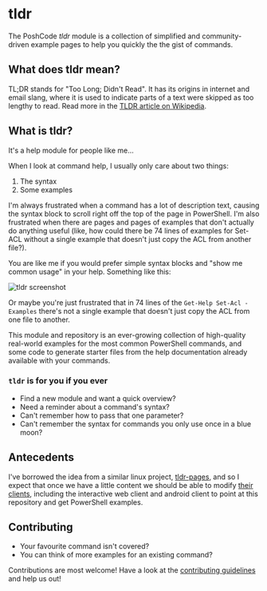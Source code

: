 # tldr

The PoshCode *tldr* module is a collection of simplified and community-driven example pages to help you quickly the the gist of commands.

## What does tldr mean?

TL;DR stands for "Too Long; Didn't Read".
It has its origins in internet and email slang, where it is used to indicate parts of a text were skipped as too lengthy to read.
Read more in the [TLDR article on Wikipedia](https://en.wikipedia.org/wiki/TL;DR).

## What is tldr?

It's a help module for people like me...

When I look at command help, I usually only care about two things: 

1. The syntax
2. Some examples

I'm always frustrated when a command has a lot of description text, causing the syntax block to scroll right off the top of the page in PowerShell.  I'm also frustrated when there are pages and pages of examples that don't actually do anything useful (like, how could there be 74 lines of examples for Set-ACL without a single example that doesn't just copy the ACL from another file?).

You are like me if you would prefer simple syntax blocks and "show me common usage" in your help. Something like this:

![tldr screenshot](http://raw.github.com/poshcode/tldr/gh-pages/images/screenshot.png)

Or maybe you're just frustrated that in 74 lines of the `Get-Help Set-Acl -Examples` there's not a single example that doesn't just copy the ACL from one file to another.

This module and repository is an ever-growing collection of high-quality real-world examples for the most common PowerShell commands, and some code to generate starter files from the help documentation already available with your commands.

### `tldr` is for you if you ever

* Find a new module and want a quick overview? 
* Need a reminder about a command's syntax?
* Can't remember how to pass that one parameter?
* Can't remember the syntax for commands you only use once in a blue moon?

## Antecedents

I've borrowed the idea from a similar linux project, [tldr-pages](http://tldr-pages.github.io/), and so I expect that once we have a little content we should be able to modify [their clients](https://github.com/tldr-pages/tldr#clients), including the interactive web client and android client to point at this repository and get PowerShell examples.

## Contributing

- Your favourite command isn't covered?
- You can think of more examples for an existing command?

Contributions are most welcome!
Have a look at the [contributing guidelines](CONTRIBUTING.md)
and help us out!
